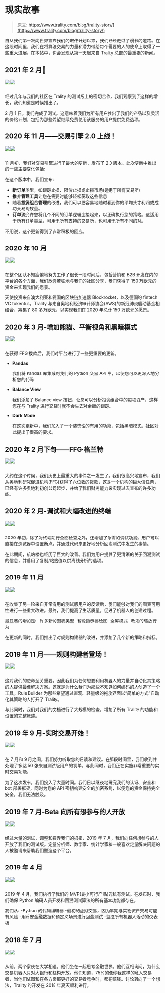# 现实故事

> 原文:[https://www.trality.com/blog/trality-story/](https://www.trality.com/blog/trality-story/)

自从我们第一次向世界宣布我们的宏伟计划以来，我们已经走过了漫长的道路。在这段时间里，我们在将算法交易的力量和潜力带给每个需要的人的使命上取得了一些重大进展。在本帖中，你会发现从第一天起来自 Trality 总部的最重要的新闻。

## 2021 年 2 月🎉

![](../Images/42c44e8fd348ccd857b5281ee16003df.png)<picture><source type="image/webp" data-srcset="/static/9806e20b3efe2db9f51d4dc94cada945/d2235/img_Trality-blog_Timeline_Out-of-beta-banner.webp 161w,/static/9806e20b3efe2db9f51d4dc94cada945/ac53d/img_Trality-blog_Timeline_Out-of-beta-banner.webp 323w,/static/9806e20b3efe2db9f51d4dc94cada945/d711b/img_Trality-blog_Timeline_Out-of-beta-banner.webp 645w" sizes="(min-width: 645px) 645px, 100vw">![](../Images/3c4ade302cc7b817bd49c7058b3d820c.png)</picture>

<noscript><picture><source type="image/webp" srcset="/static/9806e20b3efe2db9f51d4dc94cada945/d2235/img_Trality-blog_Timeline_Out-of-beta-banner.webp 161w,/static/9806e20b3efe2db9f51d4dc94cada945/ac53d/img_Trality-blog_Timeline_Out-of-beta-banner.webp 323w,/static/9806e20b3efe2db9f51d4dc94cada945/d711b/img_Trality-blog_Timeline_Out-of-beta-banner.webp 645w" sizes="(min-width: 645px) 645px, 100vw"/><img data-gatsby-image-ssr="" data-main-image="" style="opacity:0" sizes="(min-width: 645px) 645px, 100vw" decoding="async" loading="lazy" src="../Images/3c4ade302cc7b817bd49c7058b3d820c.png" srcset="/static/9806e20b3efe2db9f51d4dc94cada945/08548/img_Trality-blog_Timeline_Out-of-beta-banner.png 161w,/static/9806e20b3efe2db9f51d4dc94cada945/11435/img_Trality-blog_Timeline_Out-of-beta-banner.png 323w,/static/9806e20b3efe2db9f51d4dc94cada945/5c0db/img_Trality-blog_Timeline_Out-of-beta-banner.png 645w" alt="" data-original-src="https://www.trality.com/static/9806e20b3efe2db9f51d4dc94cada945/5c0db/img_Trality-blog_Timeline_Out-of-beta-banner.png"/></picture></noscript>

经过几年与我们的社区在 Trality 的测试版上的密切合作，我们观察到了这样的增长，我们知道是时候推出了。

2 月 1 日，我们完成了测试。这意味着我们为所有用户推出了我们的产品以及灵活的价格计划，包括为那些希望继续免费使用该服务的用户提供免费选项。

## 2020 年 11 月——交易引擎 2.0 上线！

![](../Images/42c44e8fd348ccd857b5281ee16003df.png)<picture><source type="image/webp" data-srcset="/static/7e293b9196504fafe67c02b4c168e8c0/d2235/img_Trality-blog_Timeline_Trading-engine-2.0-banner.webp 161w,/static/7e293b9196504fafe67c02b4c168e8c0/ac53d/img_Trality-blog_Timeline_Trading-engine-2.0-banner.webp 323w,/static/7e293b9196504fafe67c02b4c168e8c0/d711b/img_Trality-blog_Timeline_Trading-engine-2.0-banner.webp 645w" sizes="(min-width: 645px) 645px, 100vw">![](../Images/f8c33d8c8e46dbed8ea783cac8078add.png)</picture>

<noscript><picture><source type="image/webp" srcset="/static/7e293b9196504fafe67c02b4c168e8c0/d2235/img_Trality-blog_Timeline_Trading-engine-2.0-banner.webp 161w,/static/7e293b9196504fafe67c02b4c168e8c0/ac53d/img_Trality-blog_Timeline_Trading-engine-2.0-banner.webp 323w,/static/7e293b9196504fafe67c02b4c168e8c0/d711b/img_Trality-blog_Timeline_Trading-engine-2.0-banner.webp 645w" sizes="(min-width: 645px) 645px, 100vw"/><img data-gatsby-image-ssr="" data-main-image="" style="opacity:0" sizes="(min-width: 645px) 645px, 100vw" decoding="async" loading="lazy" src="../Images/f8c33d8c8e46dbed8ea783cac8078add.png" srcset="/static/7e293b9196504fafe67c02b4c168e8c0/08548/img_Trality-blog_Timeline_Trading-engine-2.0-banner.png 161w,/static/7e293b9196504fafe67c02b4c168e8c0/11435/img_Trality-blog_Timeline_Trading-engine-2.0-banner.png 323w,/static/7e293b9196504fafe67c02b4c168e8c0/5c0db/img_Trality-blog_Timeline_Trading-engine-2.0-banner.png 645w" alt="" data-original-src="https://www.trality.com/static/7e293b9196504fafe67c02b4c168e8c0/5c0db/img_Trality-blog_Timeline_Trading-engine-2.0-banner.png"/></picture></noscript>

11 月初，我们对交易引擎进行了最大的更新，发布了 2.0 版本。此次更新中推出的一些主要变化包括:

在这个版本中，我们宣布:

*   **新订单**类型，如跟踪止损、限价止损或止损市场(适用于所有交易所)
*   **推介管理工具**让您在需要时能够轻松获取这些信息
*   随着**投资组合管理**的改进，我们可以更容易地随时看到你的平均头寸利润或成功交易的数量。
*   **订单流**允许您将几个不同的订单逻辑连接起来，以正确执行您的策略。这适用于所有订单类型，可用于所有支持的交易所，也可用于所有不同的对。

不用说，这个更新得到了非常积极的回应。

## 2020 年 10 月

![](../Images/42c44e8fd348ccd857b5281ee16003df.png)<picture><source type="image/webp" data-srcset="/static/ea77fb843caed90b53a2d083a5349d8d/d2235/img_Trality-blog_Timeline_funding-banner.webp 161w,/static/ea77fb843caed90b53a2d083a5349d8d/ac53d/img_Trality-blog_Timeline_funding-banner.webp 323w,/static/ea77fb843caed90b53a2d083a5349d8d/d711b/img_Trality-blog_Timeline_funding-banner.webp 645w" sizes="(min-width: 645px) 645px, 100vw">![](../Images/f6f03af10b5aa5258f5184c0dd332ed0.png)</picture>

<noscript><picture><source type="image/webp" srcset="/static/ea77fb843caed90b53a2d083a5349d8d/d2235/img_Trality-blog_Timeline_funding-banner.webp 161w,/static/ea77fb843caed90b53a2d083a5349d8d/ac53d/img_Trality-blog_Timeline_funding-banner.webp 323w,/static/ea77fb843caed90b53a2d083a5349d8d/d711b/img_Trality-blog_Timeline_funding-banner.webp 645w" sizes="(min-width: 645px) 645px, 100vw"/><img data-gatsby-image-ssr="" data-main-image="" style="opacity:0" sizes="(min-width: 645px) 645px, 100vw" decoding="async" loading="lazy" src="../Images/f6f03af10b5aa5258f5184c0dd332ed0.png" srcset="/static/ea77fb843caed90b53a2d083a5349d8d/08548/img_Trality-blog_Timeline_funding-banner.png 161w,/static/ea77fb843caed90b53a2d083a5349d8d/11435/img_Trality-blog_Timeline_funding-banner.png 323w,/static/ea77fb843caed90b53a2d083a5349d8d/5c0db/img_Trality-blog_Timeline_funding-banner.png 645w" alt="" data-original-src="https://www.trality.com/static/ea77fb843caed90b53a2d083a5349d8d/5c0db/img_Trality-blog_Timeline_funding-banner.png"/></picture></noscript>

在整个团队不知疲倦地努力工作了很长一段时间后，包括营销和 B2B 开发在内的平台的各个方面，我们欣喜若狂地与我们的社区分享，我们获得了 150 万欧元的资金来实现我们的愿景。

天使投资来自澳大利亚和德国的区块链加速器 Blockrocket，以及德国的 fintech VC tokentus。Trality 与来自奥地利经济审计师协会(AWS)的新冠肺炎启动基金相结合，筹集了 80 多万欧元，以实现我们在 2020 年总计 150 万欧元的愿景。

## 2020 年 3 月-增加熊猫、平衡视角和黑暗模式

![](../Images/42c44e8fd348ccd857b5281ee16003df.png)<picture><source type="image/webp" data-srcset="/static/8f00976e1cee7d0af62957b967b0d1ec/d2235/img_Trality-blog_Timeline_Dark-mode-banner.webp 161w,/static/8f00976e1cee7d0af62957b967b0d1ec/ac53d/img_Trality-blog_Timeline_Dark-mode-banner.webp 323w,/static/8f00976e1cee7d0af62957b967b0d1ec/d711b/img_Trality-blog_Timeline_Dark-mode-banner.webp 645w" sizes="(min-width: 645px) 645px, 100vw">![](../Images/9761fbde0bd221813f87e1e0f383a3c7.png)</picture>

<noscript><picture><source type="image/webp" srcset="/static/8f00976e1cee7d0af62957b967b0d1ec/d2235/img_Trality-blog_Timeline_Dark-mode-banner.webp 161w,/static/8f00976e1cee7d0af62957b967b0d1ec/ac53d/img_Trality-blog_Timeline_Dark-mode-banner.webp 323w,/static/8f00976e1cee7d0af62957b967b0d1ec/d711b/img_Trality-blog_Timeline_Dark-mode-banner.webp 645w" sizes="(min-width: 645px) 645px, 100vw"/><img data-gatsby-image-ssr="" data-main-image="" style="opacity:0" sizes="(min-width: 645px) 645px, 100vw" decoding="async" loading="lazy" src="../Images/9761fbde0bd221813f87e1e0f383a3c7.png" srcset="/static/8f00976e1cee7d0af62957b967b0d1ec/08548/img_Trality-blog_Timeline_Dark-mode-banner.png 161w,/static/8f00976e1cee7d0af62957b967b0d1ec/11435/img_Trality-blog_Timeline_Dark-mode-banner.png 323w,/static/8f00976e1cee7d0af62957b967b0d1ec/5c0db/img_Trality-blog_Timeline_Dark-mode-banner.png 645w" alt="" data-original-src="https://www.trality.com/static/8f00976e1cee7d0af62957b967b0d1ec/5c0db/img_Trality-blog_Timeline_Dark-mode-banner.png"/></picture></noscript>

在获得 FFG 拨款后，我们对平台进行了一些更重要的更新。

*   **Pandas**

    我们将 Pandas 库集成到我们的 Python 交易 API 中，以便您可以更深入地分析您的代码

*   **Balance View**

    我们添加了 Balance view 按钮，让您可以分析投资组合中的每项资产，这样您在与 Trality 进行交易时就不会失去对余额的跟踪。

*   **Dark Mode**

    在这次更新中，我们加入了一个装饰性的有用的功能，包括黑暗模式。社区对此提出了很高的要求。

## 2020 年 2 月下旬——FFG·格兰特

![](../Images/42c44e8fd348ccd857b5281ee16003df.png)<picture><source type="image/webp" data-srcset="/static/01e95149c606f1f3e904d419804e4e97/d2235/img_Trality-blog_Timeline_Terminal---Debugger-banner.webp 161w,/static/01e95149c606f1f3e904d419804e4e97/ac53d/img_Trality-blog_Timeline_Terminal---Debugger-banner.webp 323w,/static/01e95149c606f1f3e904d419804e4e97/d711b/img_Trality-blog_Timeline_Terminal---Debugger-banner.webp 645w" sizes="(min-width: 645px) 645px, 100vw">![](../Images/c7175a9a0e1f5d8ab41021d7348cf57b.png)</picture>

<noscript><picture><source type="image/webp" srcset="/static/01e95149c606f1f3e904d419804e4e97/d2235/img_Trality-blog_Timeline_Terminal---Debugger-banner.webp 161w,/static/01e95149c606f1f3e904d419804e4e97/ac53d/img_Trality-blog_Timeline_Terminal---Debugger-banner.webp 323w,/static/01e95149c606f1f3e904d419804e4e97/d711b/img_Trality-blog_Timeline_Terminal---Debugger-banner.webp 645w" sizes="(min-width: 645px) 645px, 100vw"/><img data-gatsby-image-ssr="" data-main-image="" style="opacity:0" sizes="(min-width: 645px) 645px, 100vw" decoding="async" loading="lazy" src="../Images/c7175a9a0e1f5d8ab41021d7348cf57b.png" srcset="/static/01e95149c606f1f3e904d419804e4e97/08548/img_Trality-blog_Timeline_Terminal---Debugger-banner.png 161w,/static/01e95149c606f1f3e904d419804e4e97/11435/img_Trality-blog_Timeline_Terminal---Debugger-banner.png 323w,/static/01e95149c606f1f3e904d419804e4e97/5c0db/img_Trality-blog_Timeline_Terminal---Debugger-banner.png 645w" alt="" data-original-src="https://www.trality.com/static/01e95149c606f1f3e904d419804e4e97/5c0db/img_Trality-blog_Timeline_Terminal---Debugger-banner.png"/></picture></noscript>

大约在这个时候，我们历史上最重大的事件之一发生了。我们很高兴地宣布，我们从奥地利研究促进机构(FFG)获得了六位数的拨款，这是一个机构的巨大信任票，已经有许多奥地利初创公司起步，并给了我们财务能力来实现过去宣布的许多功能。

## 2020 年 2 月-调试和大幅改进的终端

![](../Images/42c44e8fd348ccd857b5281ee16003df.png)<picture><source type="image/webp" data-srcset="/static/69bbe24af5d858fbb13dd64f03017d0a/d2235/img_Trality-blog_Timeline_Terminal---Debugger-banner1.webp 161w,/static/69bbe24af5d858fbb13dd64f03017d0a/ac53d/img_Trality-blog_Timeline_Terminal---Debugger-banner1.webp 323w,/static/69bbe24af5d858fbb13dd64f03017d0a/d711b/img_Trality-blog_Timeline_Terminal---Debugger-banner1.webp 645w" sizes="(min-width: 645px) 645px, 100vw">![](../Images/d520e16004eff723454eaab835706c18.png)</picture>

<noscript><picture><source type="image/webp" srcset="/static/69bbe24af5d858fbb13dd64f03017d0a/d2235/img_Trality-blog_Timeline_Terminal---Debugger-banner1.webp 161w,/static/69bbe24af5d858fbb13dd64f03017d0a/ac53d/img_Trality-blog_Timeline_Terminal---Debugger-banner1.webp 323w,/static/69bbe24af5d858fbb13dd64f03017d0a/d711b/img_Trality-blog_Timeline_Terminal---Debugger-banner1.webp 645w" sizes="(min-width: 645px) 645px, 100vw"/><img data-gatsby-image-ssr="" data-main-image="" style="opacity:0" sizes="(min-width: 645px) 645px, 100vw" decoding="async" loading="lazy" src="../Images/d520e16004eff723454eaab835706c18.png" srcset="/static/69bbe24af5d858fbb13dd64f03017d0a/08548/img_Trality-blog_Timeline_Terminal---Debugger-banner1.png 161w,/static/69bbe24af5d858fbb13dd64f03017d0a/11435/img_Trality-blog_Timeline_Terminal---Debugger-banner1.png 323w,/static/69bbe24af5d858fbb13dd64f03017d0a/5c0db/img_Trality-blog_Timeline_Terminal---Debugger-banner1.png 645w" alt="" data-original-src="https://www.trality.com/static/69bbe24af5d858fbb13dd64f03017d0a/5c0db/img_Trality-blog_Timeline_Terminal---Debugger-banner1.png"/></picture></noscript>

2020 年初，除了对终端进行全面检查之外，还增加了急需的调试功能。用户可以直接在浏览器中设置断点，并通过代码来更好地分析回溯测试中发生的事情。

在此期间，航站楼也经历了巨大的改善。我们为用户提供了更清晰的关于回溯测试的信息，并启用了复制/粘贴值以供离线分析的选项。

## 2019 年 11 月

![](../Images/42c44e8fd348ccd857b5281ee16003df.png)<picture><source type="image/webp" data-srcset="/static/da955dcc0d391177b90b34e709cee223/d2235/img_Trality-blog_Timeline_charts_RB-banner.webp 161w,/static/da955dcc0d391177b90b34e709cee223/ac53d/img_Trality-blog_Timeline_charts_RB-banner.webp 323w,/static/da955dcc0d391177b90b34e709cee223/d711b/img_Trality-blog_Timeline_charts_RB-banner.webp 645w" sizes="(min-width: 645px) 645px, 100vw">![](../Images/0d5c6620fe93ee6f8196fecc5c29df80.png)</picture>

<noscript><picture><source type="image/webp" srcset="/static/da955dcc0d391177b90b34e709cee223/d2235/img_Trality-blog_Timeline_charts_RB-banner.webp 161w,/static/da955dcc0d391177b90b34e709cee223/ac53d/img_Trality-blog_Timeline_charts_RB-banner.webp 323w,/static/da955dcc0d391177b90b34e709cee223/d711b/img_Trality-blog_Timeline_charts_RB-banner.webp 645w" sizes="(min-width: 645px) 645px, 100vw"/><img data-gatsby-image-ssr="" data-main-image="" style="opacity:0" sizes="(min-width: 645px) 645px, 100vw" decoding="async" loading="lazy" src="../Images/0d5c6620fe93ee6f8196fecc5c29df80.png" srcset="/static/da955dcc0d391177b90b34e709cee223/08548/img_Trality-blog_Timeline_charts_RB-banner.png 161w,/static/da955dcc0d391177b90b34e709cee223/11435/img_Trality-blog_Timeline_charts_RB-banner.png 323w,/static/da955dcc0d391177b90b34e709cee223/5c0db/img_Trality-blog_Timeline_charts_RB-banner.png 645w" alt="" data-original-src="https://www.trality.com/static/da955dcc0d391177b90b34e709cee223/5c0db/img_Trality-blog_Timeline_charts_RB-banner.png"/></picture></noscript>

在收集了另一轮来自非常有用的测试版用户的反馈后，我们能够对我们的图表可用性进行一些重大改进。最终，我们提高了生活质量，促进了机器人的创建过程。

最显著的增加是:
-许多新的图表类型
-智能指示器绘图
-全屏模式
-改进的缩放行为

在更新的同时，我们推出了对规则构建器的改进，并添加了几个新的策略和指标。

## 2019 年 11 月——规则构建者登场！

![](../Images/42c44e8fd348ccd857b5281ee16003df.png)<picture><source type="image/webp" data-srcset="/static/42ac5a189bc5947936fd769b12f12351/d2235/img_Trality-blog_Timeline_RB-banner.webp 161w,/static/42ac5a189bc5947936fd769b12f12351/ac53d/img_Trality-blog_Timeline_RB-banner.webp 323w,/static/42ac5a189bc5947936fd769b12f12351/d711b/img_Trality-blog_Timeline_RB-banner.webp 645w" sizes="(min-width: 645px) 645px, 100vw">![](../Images/2ee17d7ccc0859e361f29d5365a8f14e.png)</picture>

<noscript><picture><source type="image/webp" srcset="/static/42ac5a189bc5947936fd769b12f12351/d2235/img_Trality-blog_Timeline_RB-banner.webp 161w,/static/42ac5a189bc5947936fd769b12f12351/ac53d/img_Trality-blog_Timeline_RB-banner.webp 323w,/static/42ac5a189bc5947936fd769b12f12351/d711b/img_Trality-blog_Timeline_RB-banner.webp 645w" sizes="(min-width: 645px) 645px, 100vw"/><img data-gatsby-image-ssr="" data-main-image="" style="opacity:0" sizes="(min-width: 645px) 645px, 100vw" decoding="async" loading="lazy" src="../Images/2ee17d7ccc0859e361f29d5365a8f14e.png" srcset="/static/42ac5a189bc5947936fd769b12f12351/08548/img_Trality-blog_Timeline_RB-banner.png 161w,/static/42ac5a189bc5947936fd769b12f12351/11435/img_Trality-blog_Timeline_RB-banner.png 323w,/static/42ac5a189bc5947936fd769b12f12351/5c0db/img_Trality-blog_Timeline_RB-banner.png 645w" alt="" data-original-src="https://www.trality.com/static/42ac5a189bc5947936fd769b12f12351/5c0db/img_Trality-blog_Timeline_RB-banner.png"/></picture></noscript>

这对我们的使命至关重要，因此我们为任何想要利用机器人的力量并自动化其策略的人提供最佳解决方案。这就是为什么我们为那些不知道如何编码的人创造了一个工具。Rule Builder 为那些希望通过直观、轻量级的拖放界面以“简单的方式”自动化其策略的人打开了 Trality。

与此同时，我们对我们的文档进行了大规模的检查，增加了所有 Trality 的功能和设置的完整概述。

## 2019 年 9 月-实时交易开始！

![](../Images/3f6497af2684eb201d10845686cd8bf5.png)<picture><source type="image/webp" data-srcset="/static/ebb4450b2e9857bb720e18f900f4e1b7/855e3/img_Trality-blog_Timeline_live-trading-banner.webp 161w,/static/ebb4450b2e9857bb720e18f900f4e1b7/d8df6/img_Trality-blog_Timeline_live-trading-banner.webp 323w,/static/ebb4450b2e9857bb720e18f900f4e1b7/ea975/img_Trality-blog_Timeline_live-trading-banner.webp 645w" sizes="(min-width: 645px) 645px, 100vw">![](../Images/0d42adbf9c2ef89ac0d618ff88de6c6f.png)</picture>

<noscript><picture><source type="image/webp" srcset="/static/ebb4450b2e9857bb720e18f900f4e1b7/855e3/img_Trality-blog_Timeline_live-trading-banner.webp 161w,/static/ebb4450b2e9857bb720e18f900f4e1b7/d8df6/img_Trality-blog_Timeline_live-trading-banner.webp 323w,/static/ebb4450b2e9857bb720e18f900f4e1b7/ea975/img_Trality-blog_Timeline_live-trading-banner.webp 645w" sizes="(min-width: 645px) 645px, 100vw"/><img data-gatsby-image-ssr="" data-main-image="" style="opacity:0" sizes="(min-width: 645px) 645px, 100vw" decoding="async" loading="lazy" src="../Images/0d42adbf9c2ef89ac0d618ff88de6c6f.png" srcset="/static/ebb4450b2e9857bb720e18f900f4e1b7/4ed29/img_Trality-blog_Timeline_live-trading-banner.png 161w,/static/ebb4450b2e9857bb720e18f900f4e1b7/c8d06/img_Trality-blog_Timeline_live-trading-banner.png 323w,/static/ebb4450b2e9857bb720e18f900f4e1b7/5a0b3/img_Trality-blog_Timeline_live-trading-banner.png 645w" alt="" data-original-src="https://www.trality.com/static/ebb4450b2e9857bb720e18f900f4e1b7/5a0b3/img_Trality-blog_Timeline_live-trading-banner.png"/></picture></noscript>

在 7 月和 9 月之间，我们努力听取您的反馈和建议。在那段时间里，我们收到并处理了多达 50 张来自测试版用户的罚单。与此同时，我们正在实施非常重要的实时交易功能。

为了这次发布，我们投入了大量时间。我们日以继夜地研究我们的认证、安全和 bot 部署框架，同时为您的 API 密钥构建安全的加密系统，以便您的资金保持完全安全，我们无法触及。

## 2019 年 7 月-Beta 向所有想参与的人开放

![](../Images/42c44e8fd348ccd857b5281ee16003df.png)<picture><source type="image/webp" data-srcset="/static/da799532b3fe6c210a1005b4918b0bca/d2235/img_Trality-blog_Timeline_Beta-for-everyone-banner.webp 161w,/static/da799532b3fe6c210a1005b4918b0bca/ac53d/img_Trality-blog_Timeline_Beta-for-everyone-banner.webp 323w,/static/da799532b3fe6c210a1005b4918b0bca/d711b/img_Trality-blog_Timeline_Beta-for-everyone-banner.webp 645w" sizes="(min-width: 645px) 645px, 100vw">![](../Images/7aac331a6a9917be49b1694829cbf8cb.png)</picture>

<noscript><picture><source type="image/webp" srcset="/static/da799532b3fe6c210a1005b4918b0bca/d2235/img_Trality-blog_Timeline_Beta-for-everyone-banner.webp 161w,/static/da799532b3fe6c210a1005b4918b0bca/ac53d/img_Trality-blog_Timeline_Beta-for-everyone-banner.webp 323w,/static/da799532b3fe6c210a1005b4918b0bca/d711b/img_Trality-blog_Timeline_Beta-for-everyone-banner.webp 645w" sizes="(min-width: 645px) 645px, 100vw"/><img data-gatsby-image-ssr="" data-main-image="" style="opacity:0" sizes="(min-width: 645px) 645px, 100vw" decoding="async" loading="lazy" src="../Images/7aac331a6a9917be49b1694829cbf8cb.png" srcset="/static/da799532b3fe6c210a1005b4918b0bca/08548/img_Trality-blog_Timeline_Beta-for-everyone-banner.png 161w,/static/da799532b3fe6c210a1005b4918b0bca/11435/img_Trality-blog_Timeline_Beta-for-everyone-banner.png 323w,/static/da799532b3fe6c210a1005b4918b0bca/5c0db/img_Trality-blog_Timeline_Beta-for-everyone-banner.png 645w" alt="" data-original-src="https://www.trality.com/static/da799532b3fe6c210a1005b4918b0bca/5c0db/img_Trality-blog_Timeline_Beta-for-everyone-banner.png"/></picture></noscript>

经过大量的测试，调整和摆弄我们的拇指，2019 年 7 月，我们向任何想参与的人开放了我们的测试版。定量分析师、数学家、统计学家和一般喜欢定量解决问题的人被邀请来帮助我们塑造这个平台。

## 2019 年 4 月

![](../Images/42c44e8fd348ccd857b5281ee16003df.png)<picture><source type="image/webp" data-srcset="/static/8cd2c8ec99f070f2bdaf1084b7b9eaa2/d2235/img_Trality-blog_Timeline_Private-beta_CE-banner.webp 161w,/static/8cd2c8ec99f070f2bdaf1084b7b9eaa2/ac53d/img_Trality-blog_Timeline_Private-beta_CE-banner.webp 323w,/static/8cd2c8ec99f070f2bdaf1084b7b9eaa2/d711b/img_Trality-blog_Timeline_Private-beta_CE-banner.webp 645w" sizes="(min-width: 645px) 645px, 100vw">![](../Images/354109cedaafa6524b93cff5917c5019.png)</picture>

<noscript><picture><source type="image/webp" srcset="/static/8cd2c8ec99f070f2bdaf1084b7b9eaa2/d2235/img_Trality-blog_Timeline_Private-beta_CE-banner.webp 161w,/static/8cd2c8ec99f070f2bdaf1084b7b9eaa2/ac53d/img_Trality-blog_Timeline_Private-beta_CE-banner.webp 323w,/static/8cd2c8ec99f070f2bdaf1084b7b9eaa2/d711b/img_Trality-blog_Timeline_Private-beta_CE-banner.webp 645w" sizes="(min-width: 645px) 645px, 100vw"/><img data-gatsby-image-ssr="" data-main-image="" style="opacity:0" sizes="(min-width: 645px) 645px, 100vw" decoding="async" loading="lazy" src="../Images/354109cedaafa6524b93cff5917c5019.png" srcset="/static/8cd2c8ec99f070f2bdaf1084b7b9eaa2/08548/img_Trality-blog_Timeline_Private-beta_CE-banner.png 161w,/static/8cd2c8ec99f070f2bdaf1084b7b9eaa2/11435/img_Trality-blog_Timeline_Private-beta_CE-banner.png 323w,/static/8cd2c8ec99f070f2bdaf1084b7b9eaa2/5c0db/img_Trality-blog_Timeline_Private-beta_CE-banner.png 645w" alt="" data-original-src="https://www.trality.com/static/8cd2c8ec99f070f2bdaf1084b7b9eaa2/5c0db/img_Trality-blog_Timeline_Private-beta_CE-banner.png"/></picture></noscript>

2019 年 4 月，我们执行了我们的 MVP(最小可行产品)的私有测试。在发布时，我们确保 Python 编码人员开发和回溯测试算法的所有基本功能都存在。

我们从:
-Python 的代码编辑器
-最初的虚拟交易，因为早期与实物资产交易可能有风险
-用币安金融数据和预定义场景进行回溯测试
-监控所有机器人活动的仪表板

## 2018 年 7 月

![](../Images/42c44e8fd348ccd857b5281ee16003df.png)<picture><source type="image/webp" data-srcset="/static/cfc50328c4fc7691726b77a75dc23f11/d2235/img_Trality-blog_Timeline_Trality-kickstarts-banner.webp 161w,/static/cfc50328c4fc7691726b77a75dc23f11/ac53d/img_Trality-blog_Timeline_Trality-kickstarts-banner.webp 323w,/static/cfc50328c4fc7691726b77a75dc23f11/d711b/img_Trality-blog_Timeline_Trality-kickstarts-banner.webp 645w" sizes="(min-width: 645px) 645px, 100vw">![](../Images/68d3a3ddc4bbcc91de979ccb1cf8bc5e.png)</picture>

<noscript><picture><source type="image/webp" srcset="/static/cfc50328c4fc7691726b77a75dc23f11/d2235/img_Trality-blog_Timeline_Trality-kickstarts-banner.webp 161w,/static/cfc50328c4fc7691726b77a75dc23f11/ac53d/img_Trality-blog_Timeline_Trality-kickstarts-banner.webp 323w,/static/cfc50328c4fc7691726b77a75dc23f11/d711b/img_Trality-blog_Timeline_Trality-kickstarts-banner.webp 645w" sizes="(min-width: 645px) 645px, 100vw"/><img data-gatsby-image-ssr="" data-main-image="" style="opacity:0" sizes="(min-width: 645px) 645px, 100vw" decoding="async" loading="lazy" src="../Images/68d3a3ddc4bbcc91de979ccb1cf8bc5e.png" srcset="/static/cfc50328c4fc7691726b77a75dc23f11/09772/img_Trality-blog_Timeline_Trality-kickstarts-banner.jpg 161w,/static/cfc50328c4fc7691726b77a75dc23f11/847e1/img_Trality-blog_Timeline_Trality-kickstarts-banner.jpg 323w,/static/cfc50328c4fc7691726b77a75dc23f11/9477c/img_Trality-blog_Timeline_Trality-kickstarts-banner.jpg 645w" alt="" data-original-src="https://www.trality.com/static/cfc50328c4fc7691726b77a75dc23f11/9477c/img_Trality-blog_Timeline_Trality-kickstarts-banner.jpg"/></picture></noscript>

从前，两个家伙在大学相遇。他们坐在一起思考金融世界。他们互相询问，为什么交易机器人只对大银行和机构开放。他们知道，75%的像你我这样的私人交易者，当他们试图和在各方面都更好的交易者竞争时，都在赔钱。讨论转向了一个想法，Trality 的开发在 2018 年夏天顺利进行。